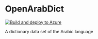 # OpenArabDict
[![Build and deploy to Azure](https://github.com/aczwink/OpenArabDict/actions/workflows/build-and-deploy-to-azure.yml/badge.svg)](https://github.com/aczwink/OpenArabDict/actions/workflows/build-and-deploy-to-azure.yml)

A dictionary data set of the Arabic language
